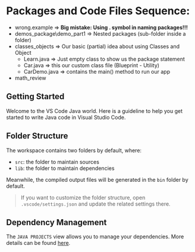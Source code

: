 # Packages and Code Files Sequence:
- wrong.example => **Big mistake: Using . symbol in naming packages!!!**
- demos_package\demo_part1 => Nested packages (sub-folder inside a folder) 
- classes_objects => Our basic (partial) idea about using Classes and Object
    - Learn.java => Just empty class to show us the package statement
    - Car.java => this our custom class file (Blueprint - Utility)
    - CarDemo.java => contains the main() method to run our app
- math_review

## Getting Started

Welcome to the VS Code Java world. Here is a guideline to help you get started to write Java code in Visual Studio Code.

## Folder Structure

The workspace contains two folders by default, where:

- `src`: the folder to maintain sources
- `lib`: the folder to maintain dependencies

Meanwhile, the compiled output files will be generated in the `bin` folder by default.

> If you want to customize the folder structure, open `.vscode/settings.json` and update the related settings there.

## Dependency Management

The `JAVA PROJECTS` view allows you to manage your dependencies. More details can be found [here](https://github.com/microsoft/vscode-java-dependency#manage-dependencies).
